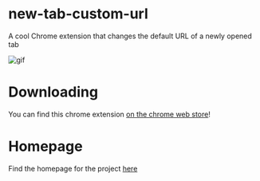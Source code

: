 # new-tab-custom-url
A cool Chrome extension that changes the default URL of a newly opened tab

![gif](https://user-images.githubusercontent.com/39607713/120114681-4f7af480-c14e-11eb-88a8-b6b696d2287c.gif)

# Downloading

You can find this chrome extension [on the chrome web store](https://chrome.google.com/webstore/detail/new-tab-custom-url/pknneknjkcgapofljjfppcdackmcmnba?)!

# Homepage
Find the homepage for the project [here](https://jakegines.in/archive/New_Tab_Custom_URL)
